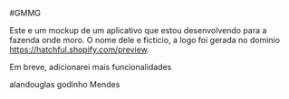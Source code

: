 #GMMG

Este e um mockup de um aplicativo que estou desenvolvendo para a fazenda 
onde moro. O nome dele e ficticio, a logo foi gerada no dominio 
https://hatchful.shopify.com/preview.

Em breve, adicionarei mais funcionalidades

alandouglas godinho Mendes

